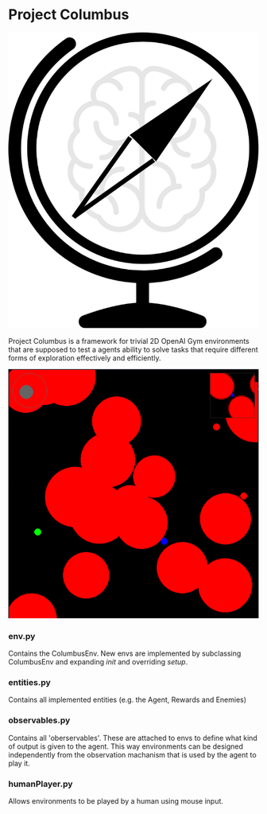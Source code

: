 # Project Columbus

<p align='center'>
  <img src='./icon.svg'>
</p>

Project Columbus is a framework for trivial 2D OpenAI Gym environments that are supposed to test a agents ability to solve tasks that require different forms of exploration effectively and efficiently.  

![Screenshot](./img_README.png)

### env.py
Contains the ColumbusEnv. New envs are implemented by subclassing ColumbusEnv and expanding _init_ and overriding _setup_.

### entities.py
Contains all implemented entities (e.g. the Agent, Rewards and Enemies)

### observables.py
Contains all 'oberservables'. These are attached to envs to define what kind of output is given to the agent. This way environments can be designed independently from the observation machanism that is used by the agent to play it.

### humanPlayer.py
Allows environments to be played by a human using mouse input.
